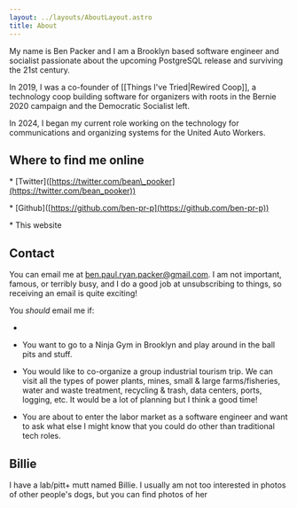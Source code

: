 ```yaml
---
layout: ../layouts/AboutLayout.astro
title: About
---
```

My name is Ben Packer and I am a Brooklyn based software engineer and socialist passionate about the upcoming PostgreSQL release and surviving the 21st century.

In 2019, I was a co-founder of \[\[Things I've Tried|Rewired Coop\]\], a technology coop building software for organizers with roots in the Bernie 2020 campaign and the Democratic Socialist left.

In 2024, I began my current role working on the technology for communications and organizing systems for the United Auto Workers.

## Where to find me online

\* \[Twitter\]([https://twitter.com/bean\_pooker](https://twitter.com/bean_pooker))

\* \[Github\]([https://github.com/ben-pr-p](https://github.com/ben-pr-p))

\* This website

## Contact

You can email me at [ben.paul.ryan.packer@gmail.com](mailto:ben.paul.ryan.packer@gmail.com). I am not important, famous, or terribly busy, and I do a good job at unsubscribing to things, so receiving an email is quite exciting!

You _should_ email me if:

*   <TODO>
    
*   You want to go to a Ninja Gym in Brooklyn and play around in the ball pits and stuff.
    
*   You would like to co-organize a group industrial tourism trip. We can visit all the types of power plants, mines, small & large farms/fisheries, water and waste treatment, recycling & trash, data centers, ports, logging, etc. It would be a lot of planning but I think a good time!
    
*   You are about to enter the labor market as a software engineer and want to ask what else I might know that you could do other than traditional tech roles.
    

## Billie

I have a lab/pitt+ mutt named Billie. I usually am not too interested in photos of other people's dogs, but you can find photos of her <TODO>